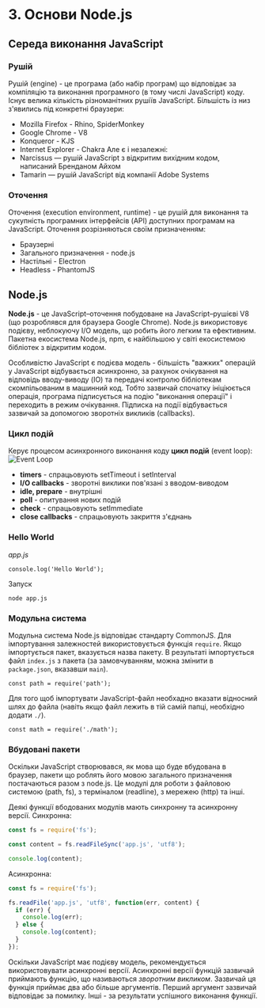 # 3. Основи Node.js

## Середа виконання JavaScript

### Рушій
Рушій (engine) - це програма (або набір програм) що відповідає за компіляцію та виконання програмного (в тому числі JavaScript) коду.
Існує велика кількість різноманітних рушіїв JavaScript. Більшість із низ з'явились під конкретні браузери:
- Mozilla Firefox - Rhino, SpiderMonkey
- Google Chrome - V8
- Konqueror - KJS
- Internet Explorer - Chakra
Але є і незалежні:
- Narcissus — рушій JavaScript з відкритим вихідним кодом, написаний Бренданом Айхом
- Tamarin — рушій JavaScript від компанії Adobe Systems

### Оточення
Оточення (execution environment, runtime) - це рушій для виконання та сукупність програмних інтерфейсів (API) доступних програмам на JavaScript.
Оточення розрізняються своїм призначенням:
- Браузерні
- Загального призначення - node.js
- Настільні - Electron
- Headless - PhantomJS

## Node.js
**Node.js** - це JavaScript–оточення побудоване на JavaScript–рушієві V8 (що розроблявся для браузера Google Chrome).
Node.js використовує подієву, неблокуючу I/O модель, що робить його легким та ефективним. Пакетна екосистема Node.js, npm, є найбільшою у світі екосистемою бібліотек з відкритим кодом.

Особливістю JavaScript є подієва модель - більшість "важких" операцій у JavaScript відбувається асинхронно, за рахунок очікування на відповідь вводу-виводу (IO) та передачі контролю бібліотекам скомпільованим в машинний код. Тобто зазвичай спочатку ініціюється операція, програма підписується на подію "виконання операції" і переходить в режим очікування. Підписка на події відбувається зазвичай за допомогою зворотніх викликів (callbacks).

### Цикл подій
Керує процесом асинхронного виконання коду **цикл подій** (event loop):
![Event Loop](event-loop.png)

- **timers** - спрацьовують setTimeout і setInterval
- **I/O callbacks** - зворотні виклики пов'язані з вводом-виводом
- **idle, prepare** - внутрішні
- **poll** - опитування нових подій
- **check** - спрацьовують setImmediate
- **close callbacks** - спрацьовують закриття з'єднань

### Hello World
*app.js*
```
console.log('Hello World');
```

Запуск
```
node app.js
```

### Модульна система
Модульна система Node.js відповідає стандарту CommonJS.
Для імпортування залежностей використовується функція `require`. Якщо імпортується пакет, вказується назва пакету. В результаті імпортується файл `index.js` з пакета (за замовчуванням, можна змінити в `package.json`, вказавши `main`).

```
const path = require('path');
```

Для того щоб імпортувати JavaScript-файл необхадно вказати відносний шлях до файла (навіть якщо файл лежить в тій самій папці, необхідно додати `./`).
```
const math = require('./math');
```

### Вбудовані пакети
Оскільки JavaScript створювався, як мова що буде вбудована в браузер, пакети що роблять його мовою загального призначення постачаються разом з node.js. Це модулі для роботи з файловою системою (path, fs), з терміналом (readline), з мережею (http) та інші.

Деякі функції вбодованих модулів мають синхронну та асинхронну версії.
Синхронна:
```javascript
const fs = require('fs');

const content = fs.readFileSync('app.js', 'utf8');

console.log(content);
```

Асинхронна:
```javascript
const fs = require('fs');

fs.readFile('app.js', 'utf8', function(err, content) {
  if (err) {
    console.log(err);
  } else {
    console.log(content);
  }
});
```
Оскільки JavaScript має подієву модель, рекомендується використовувати асинхронні версії.
Асинхронні версії функцій зазвичай приймають функцію, що називаються *зворотним викликом*. Зазвичай ця функція приймає два або більше аргументів. Перший аргумент зазвичай відповідає за помилку. Інші - за результати успішного виконання функції.

